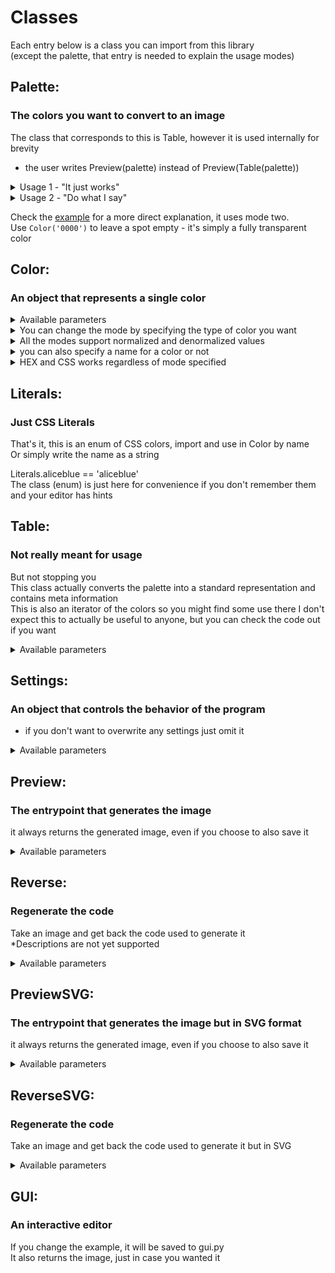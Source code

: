 # Classes
Each entry below is a class you can import from this library  
(except the palette, that entry is needed to explain the usage modes)

## Palette:
### The colors you want to convert to an image

The class that corresponds to this is Table, however it is used internally for brevity
- the user writes Preview(palette) instead of Preview(Table(palette))

<details><summary>Usage 1 - "It just works"</summary>

(1d list) place colors in the order you want them to appear in the generated image  
the program will make a rectangle big enough to fit them all  
</details>
<details><summary>Usage 2 - "Do what I say"</summary>

(2d list) each inner list will be treated as a single row of colors, left-to-right  
use this for full control over the placement of colors in the final image  
- you can leave entire rows transparent if you pass an empty list  
</details>

Check the [example](example.py) for a more direct explanation, it uses mode two.  
Use `Color('0000')` to leave a spot empty - it's simply a fully transparent color

## Color:
### An object that represents a single color  
<details><summary>Available parameters</summary>

```python
color: Literals | str | tuple[float, float, float] | tuple[float, float, float, float] | tuple[int, int, int] | tuple[int, int, int, int]
# The color value to assign, you need to include this value
# Four values if using transparency, three otherwise (modes below)
# Or a hex string
#   '#fb0000fe' - off-red with almost full opacity
#   '#00f8'     - blue with half opacity
#   '#FFF'      - white, letters can be capital too
#   '00fa00'    - off-green with full opacity
#   '0000'      - black with full transparency, equivalent to no color at all
#                 well, any fully transparent color works the same
#                 this is the way to leave a field empty in 3.0
# Or a css literal
# Of which a full list is available in the Literals class
#   'aliceblue' = Literals.aliceblue = '#f0f8ff'
name: str | None = None
# The name to display, hex if empty
descLeft: str | None = None
# Left corner description
descRight: str | None = None
# Right corner description
mode: Literal['rgb', 'hsv', 'hls', 'yiq', 'lch'] = 'rgb'
# Specifies type of color to convert from
```
</details>
<details><summary>You can change the mode by specifying the type of color you want</summary>

```python
Color((0.4, 0.2, 0.7))             # RGB is the default
Color((0.4, 0.2, 0.7), mode='lch') # OKLCH is the suggested mode due being based on human perception
Color((0.4, 0.2, 0.7), mode='hsv') # other supported modes are HSV, HLS and YIQ
Color((0.4, 0.2, 0.7, 0.5))        # all work with transparency
```
</details>
<details><summary>All the modes support normalized and denormalized values</summary>

but make sure to look at the ranges of values if you want to use denormalized ones  
```python
(R: 0-255,  G: 0-255,  B: 0-255)
(H: 0-179,  S: 0-255,  V: 0-255)
(H: 0-360,  L: 0-100,  S: 0-100)
(Y: 0-255,  I: 0-255,  Q: 0-255)
(L: 0-100,  C: 0-100,  H: 0-360)
* alpha has a range of 0-255
```
</details>
<details><summary>you can also specify a name for a color or not</summary>

```python
Color((200, 100, 235), 'purple')    # denormalized RGB with name
Color((0.2, 0.4, 0.7), mode='hsv')  # normalized HSV without name
```
</details>
<details><summary>HEX and CSS works regardless of mode specified</summary>
    
```python
Color('#52C7A7', 'mint', mode='hls') # HEX with name (mode ignored)
Color('darkred', mode='hls')         # CSS with no name (mode ignored)
# for css, name not added by default to allow for palettes without any names
```
</details>

## Literals:
### Just CSS Literals
That's it, this is an enum of CSS colors, import and use in Color by name  
Or simply write the name as a string

Literals.aliceblue == 'aliceblue'  
The class (enum) is just here for convenience if you don't remember them and your editor has hints

## Table:
### Not really meant for usage
But not stopping you  
This class actually converts the palette into a standard representation and contains meta information  
This is also an iterator of the colors so you might find some use there
I don't expect this to actually be useful to anyone, but you can check the code out if you want

<details><summary>Available parameters</summary>

```python
colors: list[Settings | Color] | list[None | Settings | list[Color]]
# ...The color palette used
# The stupid type hint is because of the two Usage modes
```
</details>

## Settings:
### An object that controls the behavior of the program  
- if you don't want to overwrite any settings just omit it  

<details><summary>Available parameters</summary>

```python
fileName: str = 'result'
# File name to save into (no extension, png)
fontName: str = 'Nunito'
# for png = local file name (no extension, true type)
# for svg = Google Font name
# the default is packaged with the module, no need to have installed
fontOpts: dict | None = None
# Google Fonts API options (for svg)
gridHeight: int = 168
# Height of each individual color tile
gridWidth: int = 224
# Width of each individual color tile
barHeight: int = 10
# Height of the darkened bar at the bottom of each tile
nameOffset: int = -10
# Vertical offset of the color name printed within the tile
hexOffset: int = 35
# Vertical offset of the hex value printed below color name
hexOffsetNameless: int = 0
# Vertical offset of the hex value printed if no name given
descOffsetX: int = 15
# Horizontal offset of the corner descriptions
descOffsetY: int = 20
# Vertical offset of the corner descriptions
nameSize: int = 40
# Text size of the color name
hexSize: int = 26
# Text size of the hex value printed under the color name
hexSizeNameless: int = 34
# Text size of the hex value printed if no name given
descSize: int = 26
# Text size of the corner descriptions
barFn: Callable[[Color], Color] = (default omitted)
# Function to determine bar color from background color
# You probably shouldn't touch this
textFn: Callable[[Color], Color] = (default omitted)
# Function to determine text color from background color
# You probably shouldn't touch this
```
</details>

## Preview:
### The entrypoint that generates the image
it always returns the generated image, even if you choose to also save it  
  
<details><summary>Available parameters</summary>

```python
palette: list[Settings | Color] | list[None | Settings | list[Color]]
# The palette of colors to generate an image for
# The stupid type hint is because of the two Usage modes
show: bool = True
# Whether to display the generated image to the user
save: bool = False
# Whether to save the image to disk
```
</details>

## Reverse:
### Regenerate the code
Take an image and get back the code used to generate it  
*Descriptions are not yet supported

<details><summary>Available parameters</summary>

```python
image: Image | str
# The image generated with this tool (or compatible) or a path to it
changes: tuple[int, int] = (0, 1)
# The amount of color changes in the x/y axis to ignore per tile (for the darker bar)
# This is always the default in my program, but can be adjusted for other generators
# Most commonly (0, 0) if the palette doesn't have any flair colors
```
</details>

## PreviewSVG:
### The entrypoint that generates the image but in SVG format
it always returns the generated image, even if you choose to also save it  
  
<details><summary>Available parameters</summary>

```python
palette: list[Settings | Color] | list[None | Settings | list[Color]]
# The palette of colors to generate an image for
# The stupid type hint is because of the two Usage modes
show: bool = True
# Whether to display the generated image to the user
save: bool = False
# Whether to save the image to disk
# Saved temporarily regardless, just deleted if you don't want to keep it
# This is to allow opening with a browser, since everyone has one of those
```
</details>

## ReverseSVG:
### Regenerate the code
Take an image and get back the code used to generate it but in SVG

<details><summary>Available parameters</summary>

```python
image: str
# The image generated with this tool (or compatible) or a path to it
```
</details>

## GUI:
### An interactive editor
If you change the example, it will be saved to gui.py  
It also returns the image, just in case you wanted it

